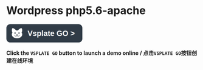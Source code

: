 # Wordpress php5.6-apache

<a href="https://www.vsplate.com/?docker-compose=https://github.com/vsplate/dcenvs/wordpress/php5.6-apache"><img alt="VSPLATE GO" src="https://raw.githubusercontent.com/vsplate/images/master/vsgo_btn.png" width="200px"></a>

**Click the `VSPLATE GO` button to launch a demo online / 点击`VSPLATE GO`按钮创建在线环境**